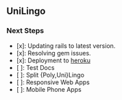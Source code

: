 ## UniLingo


### Next Steps
- [x]: Updating rails to latest version.
- [x]: Resolving gem issues.
- [x]: Deployment to [heroku](https://uni-lingo.herokuapp.com/)
- [ ]: Test Docs
- [ ]: Split {Poly,Uni}Lingo
- [ ]: Responsive Web Apps
- [ ]: Mobile Phone Apps
